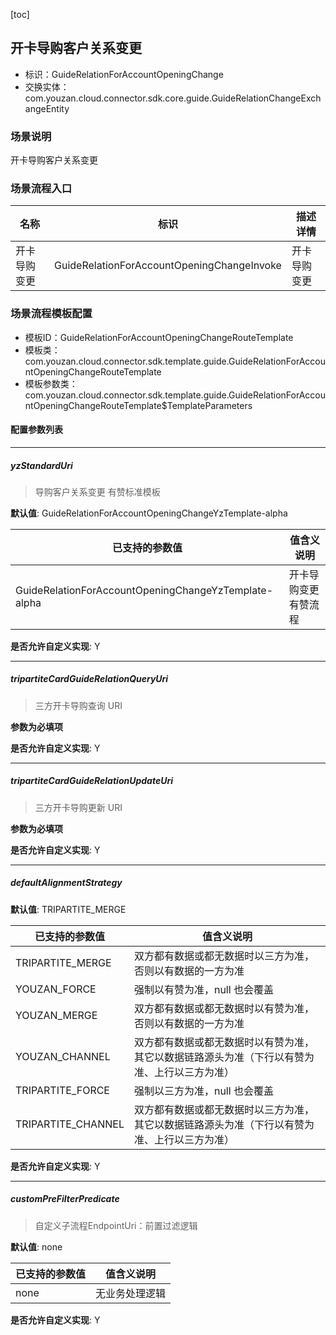 [toc]

## 开卡导购客户关系变更
- 标识：GuideRelationForAccountOpeningChange
- 交换实体：com.youzan.cloud.connector.sdk.core.guide.GuideRelationChangeExchangeEntity
### 场景说明
开卡导购客户关系变更
### 场景流程入口

名称 | 标识 | 描述详情
---|---|---
开卡导购变更 | GuideRelationForAccountOpeningChangeInvoke | 开卡导购变更

### 场景流程模板配置
- 模板ID：GuideRelationForAccountOpeningChangeRouteTemplate
- 模板类：com.youzan.cloud.connector.sdk.template.guide.GuideRelationForAccountOpeningChangeRouteTemplate
- 模板参数类：com.youzan.cloud.connector.sdk.template.guide.GuideRelationForAccountOpeningChangeRouteTemplate$TemplateParameters

#### 配置参数列表

---
##### yzStandardUri
> 导购客户关系变更 有赞标准模板

**默认值**: GuideRelationForAccountOpeningChangeYzTemplate-alpha

已支持的参数值 | 值含义说明
---|---
GuideRelationForAccountOpeningChangeYzTemplate-alpha | 开卡导购变更有赞流程

**是否允许自定义实现**: Y

---
##### tripartiteCardGuideRelationQueryUri
> 三方开卡导购查询 URI

**参数为必填项**


**是否允许自定义实现**: Y

---
##### tripartiteCardGuideRelationUpdateUri
> 三方开卡导购更新 URI

**参数为必填项**


**是否允许自定义实现**: Y

---
##### defaultAlignmentStrategy
> 

**默认值**: TRIPARTITE_MERGE

已支持的参数值 | 值含义说明
---|---
TRIPARTITE_MERGE | 双方都有数据或都无数据时以三方为准，否则以有数据的一方为准
YOUZAN_FORCE | 强制以有赞为准，null 也会覆盖
YOUZAN_MERGE | 双方都有数据或都无数据时以有赞为准，否则以有数据的一方为准
YOUZAN_CHANNEL | 双方都有数据或都无数据时以有赞为准，其它以数据链路源头为准（下行以有赞为准、上行以三方为准）
TRIPARTITE_FORCE | 强制以三方为准，null 也会覆盖
TRIPARTITE_CHANNEL | 双方都有数据或都无数据时以三方为准，其它以数据链路源头为准（下行以有赞为准、上行以三方为准）

**是否允许自定义实现**: Y

---
##### customPreFilterPredicate
> 自定义子流程EndpointUri：前置过滤逻辑

**默认值**: none

已支持的参数值 | 值含义说明
---|---
none | 无业务处理逻辑

**是否允许自定义实现**: Y


